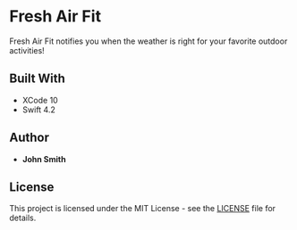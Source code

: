 # Fresh Air Fit

Fresh Air Fit notifies you when the weather is right for your favorite outdoor activities!

## Built With

* XCode 10
* Swift 4.2

## Author

* **John Smith**

## License

This project is licensed under the MIT License - see the [LICENSE](LICENSE) file for details.
